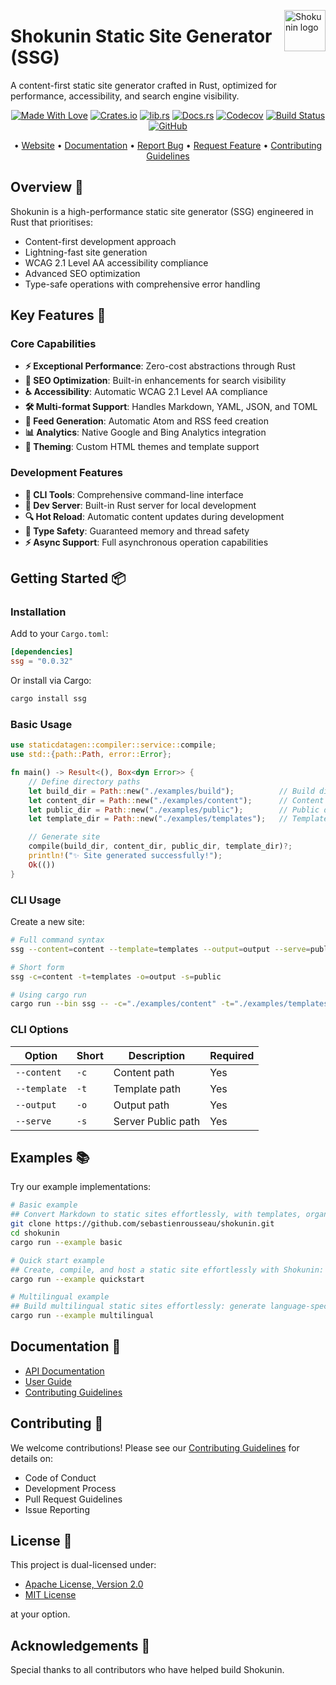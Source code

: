 <!-- markdownlint-disable MD033 MD041 -->
<img src="https://kura.pro/shokunin/images/logos/shokunin.svg"
alt="Shokunin logo" height="66" align="right" />
<!-- markdownlint-enable MD033 MD041 -->

# Shokunin Static Site Generator (SSG)

A content-first static site generator crafted in Rust, optimized for performance, accessibility, and search engine visibility.

<!-- markdownlint-disable MD033 MD041 -->
<center>
<!-- markdownlint-enable MD033 MD041 -->

[![Made With Love][made-with-rust]][08] [![Crates.io][crates-badge]][03] [![lib.rs][libs-badge]][01] [![Docs.rs][docs-badge]][04] [![Codecov][codecov-badge]][06] [![Build Status][build-badge]][07] [![GitHub][github-badge]][09]

• [Website][00] • [Documentation][04] • [Report Bug][02] • [Request Feature][02] • [Contributing Guidelines][05]

<!-- markdownlint-disable MD033 MD041 -->
</center>
<!-- markdownlint-enable MD033 MD041 -->

## Overview 🚀

Shokunin is a high-performance static site generator (SSG) engineered in Rust that prioritises:

- Content-first development approach
- Lightning-fast site generation
- WCAG 2.1 Level AA accessibility compliance
- Advanced SEO optimization
- Type-safe operations with comprehensive error handling

## Key Features 🎯

### Core Capabilities

- **⚡ Exceptional Performance**: Zero-cost abstractions through Rust
- **📱 SEO Optimization**: Built-in enhancements for search visibility
- **♿ Accessibility**: Automatic WCAG 2.1 Level AA compliance
- **🛠️ Multi-format Support**: Handles Markdown, YAML, JSON, and TOML
- **🔄 Feed Generation**: Automatic Atom and RSS feed creation
- **📊 Analytics**: Native Google and Bing Analytics integration
- **🎨 Theming**: Custom HTML themes and template support

### Development Features

- **🔧 CLI Tools**: Comprehensive command-line interface
- **🚀 Dev Server**: Built-in Rust server for local development
- **🔍 Hot Reload**: Automatic content updates during development
- **📝 Type Safety**: Guaranteed memory and thread safety
- **⚡ Async Support**: Full asynchronous operation capabilities

## Getting Started 📦

### Installation

Add to your `Cargo.toml`:

```toml
[dependencies]
ssg = "0.0.32"
```

Or install via Cargo:

```bash
cargo install ssg
```

### Basic Usage

```rust
use staticdatagen::compiler::service::compile;
use std::{path::Path, error::Error};

fn main() -> Result<(), Box<dyn Error>> {
    // Define directory paths
    let build_dir = Path::new("./examples/build");          // Build directory
    let content_dir = Path::new("./examples/content");      // Content directory
    let public_dir = Path::new("./examples/public");        // Public directory
    let template_dir = Path::new("./examples/templates");   // Templates

    // Generate site
    compile(build_dir, content_dir, public_dir, template_dir)?;
    println!("✨ Site generated successfully!");
    Ok(())
}
```

### CLI Usage

Create a new site:

```bash
# Full command syntax
ssg --content=content --template=templates --output=output --serve=public

# Short form
ssg -c=content -t=templates -o=output -s=public

# Using cargo run
cargo run --bin ssg -- -c="./examples/content" -t="./examples/templates" -o="./examples/output" -s="./examples/public"
```

### CLI Options

| Option | Short | Description | Required |
|--------|-------|-------------|----------|
| `--content` | `-c` | Content path | Yes |
| `--template` | `-t` | Template path | Yes |
| `--output` | `-o` | Output path | Yes |
| `--serve` | `-s` | Server Public path | Yes |

## Examples 📚

Try our example implementations:

```bash
# Basic example
## Convert Markdown to static sites effortlessly, with templates, organized builds, and instant local hosting.
git clone https://github.com/sebastienrousseau/shokunin.git
cd shokunin
cargo run --example basic

# Quick start example
## Create, compile, and host a static site effortlessly with Shokunin: simple setup, error handling, and instant local server for previews.
cargo run --example quickstart

# Multilingual example
## Build multilingual static sites effortlessly: generate language-specific sites, create a language selector, and serve all from a single directory.
cargo run --example multilingual
```

## Documentation 📖

- [API Documentation][04]
- [User Guide][00]
- [Contributing Guidelines][05]

## Contributing 🤝

We welcome contributions! Please see our [Contributing Guidelines][05] for details on:

- Code of Conduct
- Development Process
- Pull Request Guidelines
- Issue Reporting

## License 📄

This project is dual-licensed under:

- [Apache License, Version 2.0][10]
- [MIT License][11]

at your option.

## Acknowledgements 🙏

Special thanks to all contributors who have helped build Shokunin.

[00]: https://shokunin.one
[01]: https://lib.rs/crates/ssg
[02]: https://github.com/sebastienrousseau/shokunin/issues
[03]: https://crates.io/crates/ssg
[04]: https://docs.rs/ssg
[05]: https://github.com/sebastienrousseau/shokunin/blob/main/CONTRIBUTING.md
[06]: https://codecov.io/gh/sebastienrousseau/shokunin
[07]: https://github.com/sebastienrousseau/shokunin/actions?query=branch%3Amain
[08]: https://www.rust-lang.org/
[09]: https://github.com/sebastienrousseau/shokunin
[10]: https://www.apache.org/licenses/LICENSE-2.0
[11]: https://opensource.org/licenses/MIT

[build-badge]: https://img.shields.io/github/actions/workflow/status/sebastienrousseau/shokunin/release.yml?branch=main&style=for-the-badge&logo=github
[codecov-badge]: https://img.shields.io/codecov/c/github/sebastienrousseau/shokunin?style=for-the-badge&token=wAcpid8YEt&logo=codecov
[crates-badge]: https://img.shields.io/crates/v/ssg.svg?style=for-the-badge&color=fc8d62&logo=rust
[docs-badge]: https://img.shields.io/badge/docs.rs-ssg-66c2a5?style=for-the-badge&labelColor=555555&logo=docs.rs
[github-badge]: https://img.shields.io/badge/github-sebastienrousseau/ssg-8da0cb?style=for-the-badge&labelColor=555555&logo=github
[libs-badge]: https://img.shields.io/badge/lib.rs-v0.0.32-orange.svg?style=for-the-badge
[made-with-rust]: https://img.shields.io/badge/rust-f04041?style=for-the-badge&labelColor=c0282d&logo=rust
